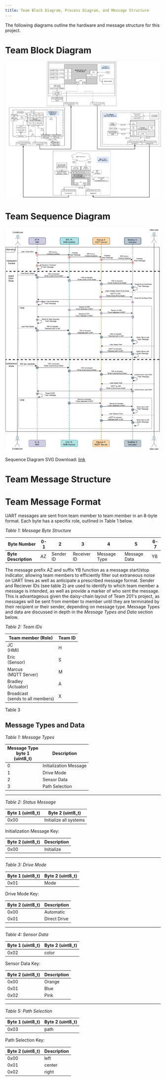 ```yaml
---
title: Team Block Diagram, Process Diagram, and Message Structure
---
```


The following diagrams outline the hardware and message structure for this project. 

# **Team Block Diagram**
![Team 201 Block Diagram](static/Images/Team-201_Team-Block-Diagram.drawio.png)

# **Team Sequence Diagram**
![UML Diagram](static/Images/Team-201_UML_Diagram.drawio.png)

Sequence Diagram SVG Download: [link](docs/static/Images/Team-201_UML_Diagram.drawio.svg)
# **Team Message Structure**


# **Team Message Format**
UART messages are sent from team member to team member in an 8-byte format. Each byte has a specifix role, outlined in Table 1 below. 

*Table 1: Message Byte Structure*

|**Byte Number**|0-1|2|3|4|5|6-7|
|---|---|---|---|---|---|---|
|**Byte Description**| AZ | Sender ID |Receiver ID|Message Type|Message Data|YB|

The message prefix AZ and suffix YB function as a message start/stop indicator, allowing team members to efficiently filter out extraneous noise on UART lines as well as anticipate a prescribed message format. Sender and Reciever IDs (see table 2) are used to identify to which team member a message is intended, as well as provide a marker of who sent the message. This is advantageous given the daisy-chain layout of Team 201's project, as messages will be sent from member to member until they are terminated by their recipient or their sender, depending on message type. Message Types and data are discussed in depth in the *Message Types and Data* section below.

*Table 2: Team IDs*

| Team member (Role) | Team ID |
|---|---|
|JC <br>(HMI)| H |
|Eric <br>(Sensor)|S|
|Marcus <br>(MQTT Server)|M|
|Bradley <br>(Actuator)|A|
|Broadcast <br>(sends to all members)|X|

Table 3

## Message Types and Data
*Table 1: Message Types* 

|Message Type <br> byte 1 <br>(uint8_t) | Description|
|-------------------|---------------|
|0                  | Initialization Message   |
|1                  | Drive Mode    |
|2                  | Sensor Data   |
|3                  | Path Selection|

__________________________________________________________________________

*Table 2: Status Message*  

| Byte 1 (uint8_t) | Byte 2 (uint8_t) |
|---------------------|------------------|
| 0x00                | Initialize all systems            |

Initialization Message Key:  

| Byte 2 (uint8_t) | Description |
|------------------|-------------|
| 0x00             | Initialize     |


__________________________________________________________________________

*Table 3: Drive Mode*

| Byte 1 (uint8_t) | Byte 2 (uint8_t) |
|---------------------|------------------|
| 0x01                | Mode             |

Drive Mode Key:  

| Byte 2 (uint8_t) | Description |
|------------------|-------------|
| 0x00             | Automatic   |
| 0x01             | Direct Drive|

__________________________________________________________________________

*Table 4: Sensor Data*

| Byte 1 (uint8_t) | Byte 2 (uint8_t) |
|---------------------|------------------|
| 0x02                | color            |

Sensor Data Key:

| Byte 2 (uint8_t) | Description |
|------------------|-------------|
| 0x00             | Orange         |
| 0x01             | Blue       |
| 0x02             | Pink        |

__________________________________________________________________________

*Table 5: Path Selection*

| Byte 1 (uint8_t) | Byte 2 (uint8_t) |
|---------------------|------------------|
| 0x03                | path             |

Path Selection Key:

| Byte 2 (uint8_t) | Description |
|------------------|-------------|
| 0x00             | left        |
| 0x01             | center      |
| 0x02             | right       |